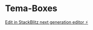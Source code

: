 # Tema-Boxes

[Edit in StackBlitz next generation editor ⚡️](https://stackblitz.com/~/github.com/SammyUEO/Tema-Boxes)